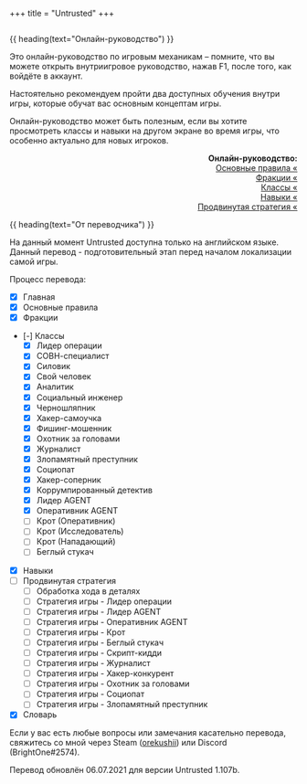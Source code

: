 +++
title = "Untrusted"
+++

<div style="overflow:hidden;max-width:1920px;margin-left:-495px;">
    <div
        style="background-image: url(https://www.playuntrusted.com/wp-content/uploads/2020/02/bg_journalist.jpg);height:600px;background-position:center bottom; background-repeat: no-repeat;">
    </div>
</div>
<div style="margin-top:-600px;">

{{ heading(text="Онлайн-руководство") }}

Это онлайн-руководство по игровым механикам &#8211; помните, что вы можете
открыть внутриигровое руководство, нажав F1, после того, как войдёте в аккаунт.

Настоятельно рекомендуем пройти два доступных обучения внутри игры, которые обучат вас основным концептам игры.

Онлайн-руководство может быть полезным, если вы хотите просмотреть классы и навыки на другом экране во время игры,
что особенно актуально для новых игроков.

</div>

<div style="text-align:right;">

**Онлайн-руководство:**
<br>
<a href="basic-rules/">Основные правила &laquo;</a><br />
<a href="factions/">Фракции &laquo;</a><br />
<a href="classes/">Классы &laquo;</a><br />
<a href="skills/">Навыки &laquo;</a><br />
<a href="advanced-strategy/">Продвинутая стратегия &laquo;</a>

</div>

{{ heading(text="От переводчика") }}

На данный момент Untrusted доступна только на английском языке.
Данный перевод - подготовительный этап перед началом локализации самой игры.

Процесс перевода:

- [X] Главная
- [X] Основные правила
- [X] Фракции
- [-] Классы
  - [X] Лидер операции
  - [X] СОВН-специалист
  - [X] Силовик
  - [X] Свой человек
  - [X] Аналитик
  - [X] Социальный инженер
  - [X] Черношляпник
  - [X] Хакер-самоучка
  - [X] Фишинг-мошенник
  - [X] Охотник за головами
  - [X] Журналист
  - [X] Злопамятный преступник
  - [X] Социопат
  - [X] Хакер-соперник
  - [X] Коррумпированный детектив
  - [X] Лидер AGENT
  - [X] Оперативник AGENT
  - [ ] Крот (Оперативник)
  - [ ] Крот (Исследователь)
  - [ ] Крот (Нападающий)
  - [ ] Беглый стукач
- [X] Навыки
- [ ] Продвинутая стратегия
    - [ ] Обработка хода в деталях
    - [ ] Стратегия игры - Лидер операции
    - [ ] Стратегия игры - Лидер AGENT
    - [ ] Стратегия игры - Оперативник AGENT
    - [ ] Стратегия игры - Крот
    - [ ] Стратегия игры - Беглый стукач
    - [ ] Стратегия игры - Скрипт-кидди
    - [ ] Стратегия игры - Журналист
    - [ ] Стратегия игры - Хакер-конкурент
    - [ ] Стратегия игры - Охотник за головами
    - [ ] Стратегия игры - Социопат
    - [ ] Стратегия игры - Злопамятный преступник
- [X] Словарь

Если у вас есть любые вопросы или замечания касательно перевода,
свяжитесь со мной через Steam ([orekushii](https://steamcommunity.com/id/orekushii))
или Discord (BrightOne#2574).

Перевод обновлён 06.07.2021 для версии Untrusted 1.107b.
